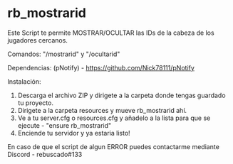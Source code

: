 # rb_mostrarid
Este Script te permite MOSTRAR/OCULTAR las IDs de la cabeza de los jugadores cercanos.

Comandos: "/mostrarid" y "/ocultarid"

Dependencias: (pNotify) - https://github.com/Nick78111/pNotify

Instalación: 

1) Descarga el archivo ZIP y dirigete a la carpeta donde tengas guardado tu proyecto.
2) Dirigete a la carpeta resources y mueve rb_mostrarid ahí.
3) Ve a tu server.cfg o resources.cfg y añadelo a la lista para que se ejecute - "ensure rb_mostrarid"
4) Enciende tu servidor y ya estaria listo!

En caso de que el script de algun ERROR puedes contactarme mediante Discord - rebuscado#133
